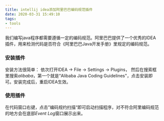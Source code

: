 ```yaml
---
title: intellij idea添加阿里巴巴编码规范插件
date: 2020-03-31 15:49:10
tags:
- tools
---
```


我们编写java程序都需要遵循一定的编码规范。阿里巴巴提供了一个优秀的IDEA插件，用来检测代码是否符合《阿里巴巴Java开发手册》里规定的编码规范。

### 安装插件
安装方法很简单：
依次打开IDEA -> File -> Settings -> Plugins， 然后在搜索框里搜索*alibaba*，第一个就是“Alibaba Java Coding Guidelines"，点击安装即可。安装完成后，重启IDEA生效。 

### 使用插件
在代码窗口右键，点击”编码规约扫描“即可启动扫描程序，对不符合阿里编码规范的地方会在底部*Event Log*窗口展示出来。